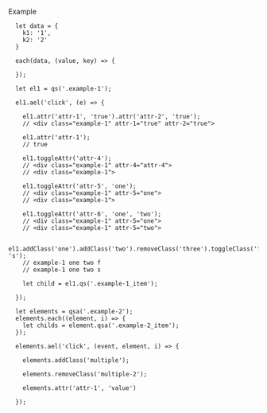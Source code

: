 Example

      let data = {
        k1: '1',
        k2: '2'
      }
    
      each(data, (value, key) => {
    
      });
    
      let el1 = qs('.example-1');
    
      el1.ael('click', (e) => {
    
        el1.attr('attr-1', 'true').attr('attr-2', 'true');
        // <div class="example-1" attr-1="true" attr-2="true">
    
        el1.attr('attr-1');
        // true
    
        el1.toggleAttr('attr-4');
        // <div class="example-1" attr-4="attr-4">
        // <div class="example-1">
    
        el1.toggleAttr('attr-5', 'one');
        // <div class="example-1" attr-5="one">
        // <div class="example-1">
    
        el1.toggleAttr('attr-6', 'one', 'two');
        // <div class="example-1" attr-5="one">
        // <div class="example-1" attr-5="two">
    
        el1.addClass('one').addClass('two').removeClass('three').toggleClass('f', 's');
        // example-1 one two f
        // example-1 one two s
    
        let child = el1.qs('.example-1_item');
    
      });
    
      let elements = qsa('.example-2');
      elements.each((element, i) => {
        let childs = element.qsa('.example-2_item');
      });
    
      elements.ael('click', (event, element, i) => {
    
        elements.addClass('multiple');
    
        elements.removeClass('multiple-2');
    
        elements.attr('attr-1', 'value')
    
      });
